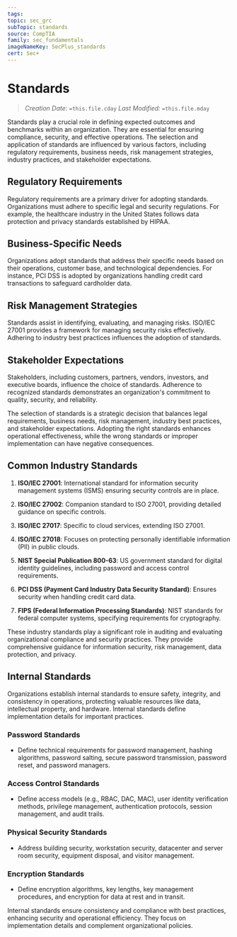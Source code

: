 ```yaml
---
tags: 
topic: sec_grc
subTopic: standards
source: CompTIA
family: sec_fundamentals
imageNameKey: SecPlus_standards
cert: Sec+
---
```

# Standards
> *Creation Date:* `=this.file.cday`
> *Last Modified:* `=this.file.mday`

Standards play a crucial role in defining expected outcomes and benchmarks within an organization. They are essential for ensuring compliance, security, and effective operations. The selection and application of standards are influenced by various factors, including regulatory requirements, business needs, risk management strategies, industry practices, and stakeholder expectations.

## Regulatory Requirements

Regulatory requirements are a primary driver for adopting standards. Organizations must adhere to specific legal and security regulations. For example, the healthcare industry in the United States follows data protection and privacy standards established by HIPAA.

## Business-Specific Needs

Organizations adopt standards that address their specific needs based on their operations, customer base, and technological dependencies. For instance, PCI DSS is adopted by organizations handling credit card transactions to safeguard cardholder data.

## Risk Management Strategies

Standards assist in identifying, evaluating, and managing risks. ISO/IEC 27001 provides a framework for managing security risks effectively. Adhering to industry best practices influences the adoption of standards.

## Stakeholder Expectations

Stakeholders, including customers, partners, vendors, investors, and executive boards, influence the choice of standards. Adherence to recognized standards demonstrates an organization's commitment to quality, security, and reliability.

The selection of standards is a strategic decision that balances legal requirements, business needs, risk management, industry best practices, and stakeholder expectations. Adopting the right standards enhances operational effectiveness, while the wrong standards or improper implementation can have negative consequences.

## Common Industry Standards

1. **ISO/IEC 27001**: International standard for information security management systems (ISMS) ensuring security controls are in place.
    
2. **ISO/IEC 27002**: Companion standard to ISO 27001, providing detailed guidance on specific controls.
    
3. **ISO/IEC 27017**: Specific to cloud services, extending ISO 27001.
    
4. **ISO/IEC 27018**: Focuses on protecting personally identifiable information (PII) in public clouds.
    
5. **NIST Special Publication 800-63**: US government standard for digital identity guidelines, including password and access control requirements.
    
6. **PCI DSS (Payment Card Industry Data Security Standard)**: Ensures security when handling credit card data.
    
7. **FIPS (Federal Information Processing Standards)**: NIST standards for federal computer systems, specifying requirements for cryptography.
    

These industry standards play a significant role in auditing and evaluating organizational compliance and security practices. They provide comprehensive guidance for information security, risk management, data protection, and privacy.

## Internal Standards

Organizations establish internal standards to ensure safety, integrity, and consistency in operations, protecting valuable resources like data, intellectual property, and hardware. Internal standards define implementation details for important practices.

### Password Standards

- Define technical requirements for password management, hashing algorithms, password salting, secure password transmission, password reset, and password managers.

### Access Control Standards

- Define access models (e.g., RBAC, DAC, MAC), user identity verification methods, privilege management, authentication protocols, session management, and audit trails.

### Physical Security Standards

- Address building security, workstation security, datacenter and server room security, equipment disposal, and visitor management.

### Encryption Standards

- Define encryption algorithms, key lengths, key management procedures, and encryption for data at rest and in transit.

Internal standards ensure consistency and compliance with best practices, enhancing security and operational efficiency. They focus on implementation details and complement organizational policies.